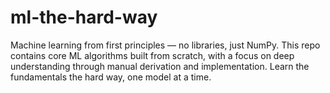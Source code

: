 # ml-the-hard-way
Machine learning from first principles — no libraries, just NumPy. This repo contains core ML algorithms built from scratch, with a focus on deep understanding through manual derivation and implementation. Learn the fundamentals the hard way, one model at a time.
